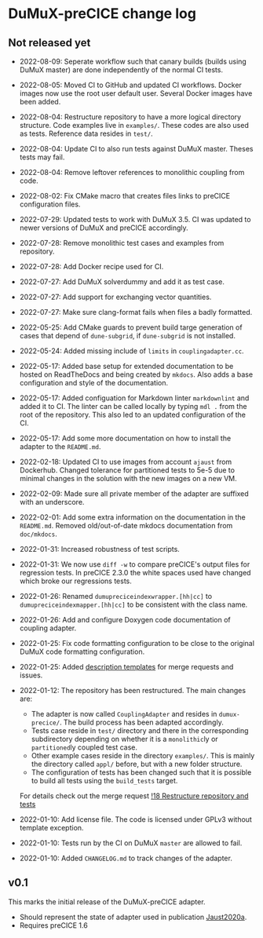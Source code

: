 # DuMuX-preCICE change log

## Not released yet

- 2022-08-09: Seperate workflow such that canary builds (builds using DuMuX master) are done independently of the normal CI tests.
- 2022-08-05: Moved CI to GitHub and updated CI workflows. Docker images now use the root user default user. Several Docker images have been added.
- 2022-08-04: Restructure repository to have a more logical directory structure. Code examples live in `examples/`. These codes are also used as tests. Reference data resides in `test/`.
- 2022-08-04: Update CI to also run tests against DuMuX master. Theses tests may fail.
- 2022-08-04: Remove leftover references to monolithic coupling from code.
- 2022-08-02: Fix CMake macro that creates files links to preCICE configuration files.
- 2022-07-29: Updated tests to work with DuMuX 3.5. CI was updated to newer versions of DuMuX and preCICE accordingly.
- 2022-07-28: Remove monolithic test cases and examples from repository.
- 2022-07-28: Add Docker recipe used for CI.
- 2022-07-27: Add DuMuX solverdummy and add it as test case.
- 2022-07-27: Add support for exchanging vector quantities.
- 2022-07-27: Make sure clang-format fails when files a badly formatted.
- 2022-05-25: Add CMake guards to prevent build targe generation of cases that depend of `dune-subgrid`, if `dune-subgrid` is not installed.
- 2022-05-24: Added missing include of `limits` in `couplingadapter.cc`.
- 2022-05-17: Added base setup for extended documentation to be hosted on ReadTheDocs and being created by `mkdocs`. Also adds a base configuration and style of the documentation.
- 2022-05-17: Added configuation for Markdown linter `markdownlint` and added it to CI. The linter can be called locally by typing `mdl .` from the root of the repository. This also led to an updated configuration of the CI.
- 2022-05-17: Add some more documentation on how to install the adapter to the `README.md`.
- 2022-02-18: Updated CI to use images from account `ajaust` from Dockerhub. Changed tolerance for partitioned tests to 5e-5 due to minimal changes in the solution with the new images on a new VM.
- 2022-02-09: Made sure all private member of the adapter are suffixed with an underscore.
- 2022-02-01: Add some extra information on the documentation in the `README.md`. Removed old/out-of-date mkdocs documentation from `doc/mkdocs`.
- 2022-01-31: Increased robustness of test scripts.
- 2022-01-31: We now use `diff -w` to compare preCICE's output files for regression tests. In preCICE 2.3.0 the white spaces used have changed which broke our regressions tests.
- 2022-01-26: Renamed `dumupreciceindexwrapper.[hh|cc]` to `dumupreciceindexmapper.[hh|cc]` to be consistent with the class name.
- 2022-01-26: Add and configure Doxygen code documentation of coupling adapter.
- 2022-01-25: Fix code formatting configuration to be close to the original DuMuX code formatting configuration.
- 2022-01-25: Added [description templates](https://docs.gitlab.com/ee/user/project/description_templates.html) for merge requests and issues.
- 2022-01-12: The repository has been restructured. The main changes are:

    - The adapter is now called `CouplingAdapter` and resides in `dumux-precice/`. The build process has been adapted accordingly.
    - Tests case reside in `test/` directory and there in the corresponding subdirectory depending on whether it is a `monolithic`ly or `partitioned`ly coupled test case.
    - Other example cases reside in the directory `examples/`. This is mainly the directory called `appl/` before, but with a new folder structure.
    - The configuration of tests has been changed such that it is possible to build all tests using the `build_tests` target.

  For details check out the merge request [!18 Restructure repository and tests](https://git.iws.uni-stuttgart.de/dumux-appl/dumux-precice/-/merge_requests/18)
- 2022-01-10: Add license file. The code is licensed under GPLv3 without template exception.
- 2022-01-10: Tests run by the CI on DuMuX `master` are allowed to fail.
- 2022-01-10: Added `CHANGELOG.md` to track changes of the adapter.

## v0.1

This marks the initial release of the DuMuX-preCICE adapter.

- Should represent the state of adapter used in publication [Jaust2020a](https://git.iws.uni-stuttgart.de/dumux-pub/jaust2020a).
- Requires preCICE 1.6
